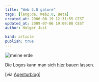 ```yaml
---
title: "Web 2.0 galore"
tags: [lang:de, Web2.0, Beta]
created_at: 2006-08-19 12:31:55 CEST
updated_at: 2009-07-06 19:09:08 CEST
author: Holger Just

kind: article
publish: true
---
```


![meine erde](/media/2006/reflect_meine+er+deBETA.png)

Die Logos kann man sich [hier](http://msig.info/web2.php) bauen lassen.

[via [Agenturblog](http://www.agenturblog.de/2006-08/web-20-logo/)]